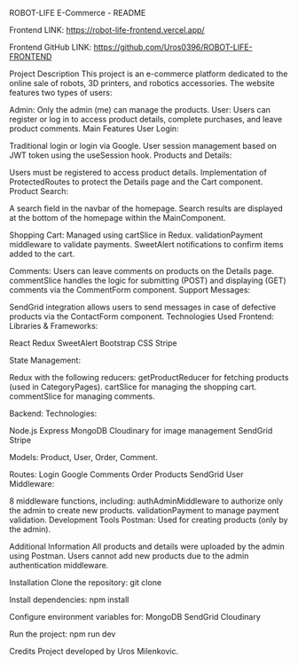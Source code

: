 ROBOT-LIFE E-Commerce - README

Frontend LINK: https://robot-life-frontend.vercel.app/

Frontend GitHub LINK: https://github.com/Uros0396/ROBOT-LIFE-FRONTEND

Project Description
This project is an e-commerce platform dedicated to the online sale of robots, 3D printers, and robotics accessories.
The website features two types of users:

Admin: Only the admin (me) can manage the products.
User: Users can register or log in to access product details, complete purchases, and leave product comments.
Main Features
User Login:

Traditional login or login via Google.
User session management based on JWT token using the useSession hook.
Products and Details:

Users must be registered to access product details.
Implementation of ProtectedRoutes to protect the Details page and the Cart component.
Product Search:

A search field in the navbar of the homepage.
Search results are displayed at the bottom of the homepage within the MainComponent.  

Shopping Cart:
Managed using cartSlice in Redux.
validationPayment middleware to validate payments.
SweetAlert notifications to confirm items added to the cart.

Comments:
Users can leave comments on products on the Details page.
commentSlice handles the logic for submitting (POST) and displaying (GET) comments via the CommentForm component.
Support Messages:

SendGrid integration allows users to send messages in case of defective products via the ContactForm component.
Technologies Used
Frontend:
Libraries & Frameworks:

React
Redux
SweetAlert
Bootstrap
CSS
Stripe

State Management:

Redux with the following reducers:
getProductReducer for fetching products (used in CategoryPages).
cartSlice for managing the shopping cart.
commentSlice for managing comments.

Backend:
Technologies:

Node.js
Express
MongoDB
Cloudinary for image management
SendGrid
Stripe

Models:
Product, User, Order, Comment.

Routes:
Login
Google
Comments
Order
Products
SendGrid
User
Middleware:

8 middleware functions, including:
authAdminMiddleware to authorize only the admin to create new products.
validationPayment to manage payment validation.
Development Tools
Postman: Used for creating products (only by the admin).

Additional Information
All products and details were uploaded by the admin using Postman. Users cannot add new products due to the admin authentication middleware.

Installation
Clone the repository:
git clone <repository-url>

Install dependencies:
npm install

Configure environment variables for:
MongoDB
SendGrid
Cloudinary

Run the project:
npm run dev

Credits
Project developed by Uros Milenkovic.


